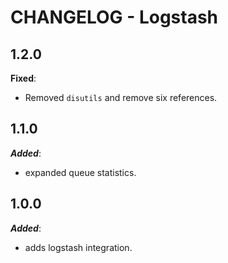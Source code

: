 # CHANGELOG - Logstash

## 1.2.0

**Fixed**:

* Removed `disutils` and remove six references.

## 1.1.0

***Added***:

* expanded queue statistics.

## 1.0.0

***Added***:

* adds logstash integration.
